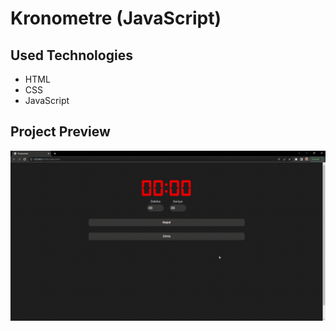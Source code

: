 # Kronometre (JavaScript)

## Used Technologies

- HTML
- CSS
- JavaScript

## Project Preview

![](images/Kronometregif.gif)
